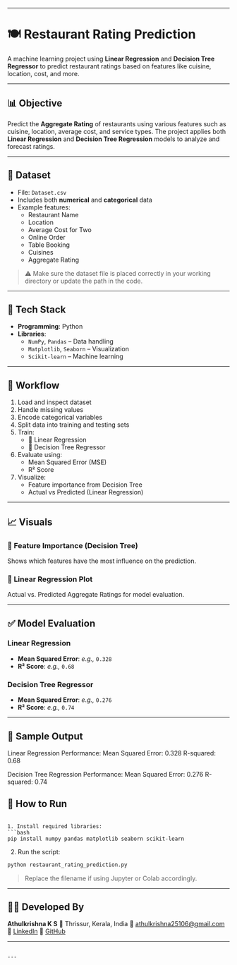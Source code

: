 

---


# 🍽️ Restaurant Rating Prediction

A machine learning project using **Linear Regression** and **Decision Tree Regressor** to predict restaurant ratings based on features like cuisine, location, cost, and more.

---

## 📊 Objective

Predict the **Aggregate Rating** of restaurants using various features such as cuisine, location, average cost, and service types. The project applies both **Linear Regression** and **Decision Tree Regression** models to analyze and forecast ratings.

---

## 📁 Dataset

- File: `Dataset.csv`
- Includes both **numerical** and **categorical** data
- Example features:
  - Restaurant Name
  - Location
  - Average Cost for Two
  - Online Order
  - Table Booking
  - Cuisines
  - Aggregate Rating

> ⚠️ Make sure the dataset file is placed correctly in your working directory or update the path in the code.

---

## 🧰 Tech Stack

- **Programming**: Python
- **Libraries**:
  - `NumPy`, `Pandas` – Data handling
  - `Matplotlib`, `Seaborn` – Visualization
  - `Scikit-learn` – Machine learning

---

## 🔄 Workflow

1. Load and inspect dataset
2. Handle missing values
3. Encode categorical variables
4. Split data into training and testing sets
5. Train:
   - 🔹 Linear Regression
   - 🔹 Decision Tree Regressor
6. Evaluate using:
   - Mean Squared Error (MSE)
   - R² Score
7. Visualize:
   - Feature importance from Decision Tree
   - Actual vs Predicted (Linear Regression)

---

## 📈 Visuals

### 🔹 Feature Importance (Decision Tree)
Shows which features have the most influence on the prediction.

### 🔹 Linear Regression Plot
Actual vs. Predicted Aggregate Ratings for model evaluation.

---

## ✅ Model Evaluation

### Linear Regression
- **Mean Squared Error**: _e.g.,_ `0.328`
- **R² Score**: _e.g.,_ `0.68`

### Decision Tree Regressor
- **Mean Squared Error**: _e.g.,_ `0.276`
- **R² Score**: _e.g.,_ `0.74`

---

## 🧪 Sample Output



Linear Regression Performance:
Mean Squared Error: 0.328
R-squared: 0.68

Decision Tree Regression Performance:
Mean Squared Error: 0.276
R-squared: 0.74


## 🚀 How to Run
````

1. Install required libraries:
```bash
pip install numpy pandas matplotlib seaborn scikit-learn
````

2. Run the script:

```bash
python restaurant_rating_prediction.py
```

> Replace the filename if using Jupyter or Colab accordingly.

---

## 👨‍💻 Developed By

**Athulkrishna K S**
📍 Thrissur, Kerala, India
📧 [athulkrishna25106@gmail.com](mailto:athulkrishna25106@gmail.com)
🔗 [LinkedIn](https://www.linkedin.com/in/athul-krishna-531a4b333/)
🐙 [GitHub](https://github.com/Athulkrishna-10)

---



```

---

```
